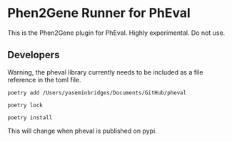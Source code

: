 # Phen2Gene Runner for PhEval
This is the Phen2Gene plugin for PhEval. Highly experimental. Do not use.

## Developers

Warning, the pheval library currently needs to be included as a file reference in the toml file.

```
poetry add /Users/yaseminbridges/Documents/GitHub/pheval

poetry lock

poetry install
```

This will change when pheval is published on pypi.


